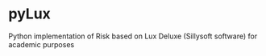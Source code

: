 # pyLux
Python implementation of Risk based on Lux Deluxe (Sillysoft software) for academic purposes
